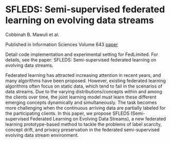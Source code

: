 # SFLEDS: Semi-supervised federated learning on evolving data streams
Cobbinah B. Mawuli et al. 

Published in Information Sciences Volume 643 [paper]([https://pages.github.com/](https://www.sciencedirect.com/science/article/abs/pii/S0020025523008204))

Detail code implementation and experimental setting for FedLimited. For details, see the paper: SFLEDS: Semi-supervised federated learning on evolving data streams.

Federated learning has attracted increasing attention in recent years, and many algorithms have been proposed. However, existing federated learning algorithms often focus on static data, which tend to fail in the scenarios of data streams. Due to the varying distributions/concepts within and among the clients over time, the joint learning model must learn these different emerging concepts dynamically and simultaneously. The task becomes more challenging when the continuous arriving data are partially labeled for the participating clients. In this paper, we propose SFLEDS (Semi-supervised Federated Learning on Evolving Data Streams), a new federated learning prototype-based method to tackle the problems of label scarcity, concept drift, and privacy preservation in the federated semi-supervised evolving data stream environment.
